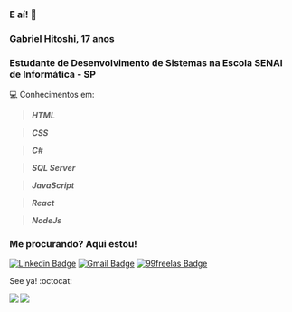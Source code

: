 ### E aí! 👋

### Gabriel Hitoshi, 17 anos

### Estudante de Desenvolvimento de Sistemas na Escola SENAI de Informática - SP

💻 Conhecimentos em:
> **_HTML_**

> **_CSS_**

> **_C#_**

> **_SQL Server_**

> **_JavaScript_**

> **_React_**

> **_NodeJs_**

### Me procurando? Aqui estou! 

[![Linkedin Badge](https://img.shields.io/badge/-GabrielY-blue?style=flat-square&logo=Linkedin&logoColor=white&link=https://www.linkedin.com/in/gabriel-yokogawa-95690b1b4/)](https://www.linkedin.com/in/gabriel-yokogawa-95690b1b4/)
[![Gmail Badge](https://img.shields.io/badge/-g.hitoshi.yokogawa@gmail.com-c14438?style=flat-square&logo=Gmail&logoColor=white&link=mailto:g.hitoshi.yokogawa@gmail.com)](mailto:g.hitoshi.yokogawa@gmail.com)
[![99freelas Badge](https://img.shields.io/badge/-GabrielY-plum?style=flat-square&logo=99freelas&logoColor=white&link=https://www.99freelas.com.br/user/GabrielYokogawa)](https://www.99freelas.com.br/user/GabrielYokogawa)

See ya! :octocat:

<a href="https://github.com/hitoshidevx/github-readme-stats">
  <img align="left" src="https://github-readme-stats.vercel.app/api?username=hitoshidevx&show_icons=true" />
</a>
<a href="https://github.com/hitoshidevx/convoychat">
  <img align="left" src="https://github-readme-stats.vercel.app/api/top-langs/?username=hitoshidevx" />
</a>



<!--
**hitoshidevx/hitoshidevx** is a ✨ _special_ ✨ repository because its `README.md` (this file) appears on your GitHub profile.

Here are some ideas to get you started:

- 🔭 I’m currently working on ...
- 🌱 I’m currently learning ...
- 👯 I’m looking to collaborate on ...
- 🤔 I’m looking for help with ...
- 💬 Ask me about ...
- 📫 How to reach me: ...
- 😄 Pronouns: ...
- ⚡ Fun fact: ...
-->
